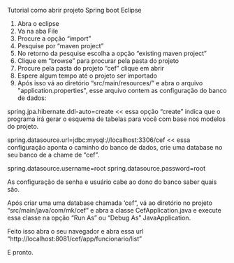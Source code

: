 Tutorial como abrir projeto Spring boot Eclipse

1. Abra o eclipse
2. Va na aba File
3. Procure a opção “import”
4. Pesquise por “maven project”
5. No retorno da pesquise escolha a opção “existing maven project”
6. Clique em “browse” para procurar pela pasta do projeto 
7. Procure pela pasta do projeto “cef” clique em abrir
8. Espere algum tempo até o projeto ser importado
9. Após isso vá ao diretório “src/main/resources/” e abra o arquivo "application.properties", esse arquivo contem as configuração do banco de dados:

  spring.jpa.hibernate.ddl-auto=create << essa opção “create” indica que o programa irá gerar o esquema de tabelas para você com base nos modelos do projeto.

  spring.datasource.url=jdbc:mysql://localhost:3306/cef << essa configuração aponta o caminho do banco de dados, crie uma database no seu banco de a chame de “cef”. 

  spring.datasource.username=root 
  spring.datasource.password=root

  As configuração de senha e usuário cabe ao dono do banco saber quais são.

  Após criar uma uma database chamada ‘cef“, vá ao diretório no projeto “src/main/java/com/mk/cef” e abra a classe CefApplication.java e execute essa classe na opção “Run As” ou “Debug As” JavaApplication. 

  Feito isso abra o seu navegador e abra essa url “http://localhost:8081/cef/app/funcionario/list”

  E pronto.
